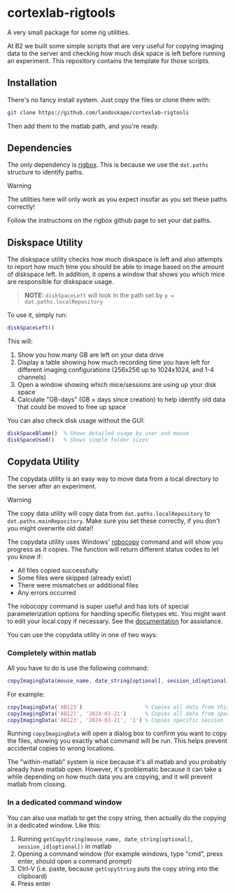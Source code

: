 # cortexlab-rigtools
A very small package for some rig utilities.

At B2 we built some simple scripts that are very useful for copying imaging data to the server and checking how much disk space is left before running an experiment. This repository contains the template for those scripts.

## Installation
There's no fancy install system. Just copy the files or clone them with:

```bash
git clone https://github.com/landoskape/cortexlab-rigtools
``` 

Then add them to the matlab path, and you're ready. 

## Dependencies
The only dependency is [rigbox](https://github.com/cortex-lab/Rigbox). This is because we use the ``dat.paths`` structure to identify paths. 

> [!WARNING]
> The utilities here will only work as you expect insofar as you set these paths correctly!

Follow the instructions on the rigbox github page to set your dat paths.

## Diskspace Utility
The diskspace utility checks how much diskspace is left and also attempts to report how much time you should be able to image based on the amount of diskspace left. In addition, it opens a window that shows you which mice are responsible for diskspace usage. 

> **NOTE:** ``diskSpaceLeft`` will look in the path set by ``p = dat.paths.localRepository``

To use it, simply run:

  ```matlab
  diskSpaceLeft()
  ```

This will:
1. Show you how many GB are left on your data drive
2. Display a table showing how much recording time you have left for different imaging configurations (256x256 up to 1024x1024, and 1-4 channels)
3. Open a window showing which mice/sessions are using up your disk space
4. Calculate "GB-days" (GB × days since creation) to help identify old data that could be moved to free up space

You can also check disk usage without the GUI:

  ```matlab
  diskSpaceBlame()  % Shows detailed usage by user and mouse
  diskSpaceUsed()   % Shows simple folder sizes
  ```

## Copydata Utility
The copydata utility is an easy way to move data from a local directory to the server after an experiment. 


> [!WARNING]
> The copy data utility will copy data from ``dat.paths.localRepository`` to ``dat.paths.mainRepository``. Make sure you set these correctly, if you don't you might overwrite old data!!

The copydata utility uses Windows' [robocopy](https://learn.microsoft.com/en-us/windows-server/administration/windows-commands/robocopy) command and will show you progress as it copies. The function will return different status codes to let you know if:
- All files copied successfully
- Some files were skipped (already exist)
- There were mismatches or additional files
- Any errors occurred

The robocopy command is super useful and has lots of special parameterization options for handling specific filetypes etc. You might want to edit your local copy if necessary. See the [documentation](https://learn.microsoft.com/en-us/windows-server/administration/windows-commands/robocopy) for assistance. 

You can use the copydata utility in one of two ways:

### Completely within matlab
All you have to do is use the following command:

  ```matlab
  copyImagingData(mouse_name, date_string[optional], session_id[optional])
  ```

For example:

  ```matlab
  copyImagingData('AB123')                    % Copies all data from this mouse
  copyImagingData('AB123', '2024-03-21')      % Copies all data from specific mouse and date
  copyImagingData('AB123', '2024-03-21', '1') % Copies specific session
  ```

Running ``copyImagingData`` will open a dialog box to confirm you want to copy the files, showing you exactly what command will be run. This helps prevent accidental copies to wrong locations.

The "within-matlab" system is nice because it's all matlab and you probably already have matlab open. However, it's problematic because it can take a while depending on how much data you are copying, and it will prevent matlab from closing.


### In a dedicated command window
You can also use matlab to get the copy string, then actually do the copying in a dedicated window. Like this:
1. Running `getCopyString(mouse_name, date_string[optional], session_id[optional])` in matlab
2. Opening a command window (for example windows, type "cmd", press enter, should open a command prompt)
3. Ctrl-V (i.e. paste, because `getCopyString` puts the copy string into the clipboard)
4. Press enter
